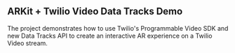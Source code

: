 ## ARKit + Twilio Video Data Tracks Demo

The project demonstrates how to use Twilio's Programmable Video SDK and new Data Tracks API to create an interactive AR experience on a Twilio Video stream.